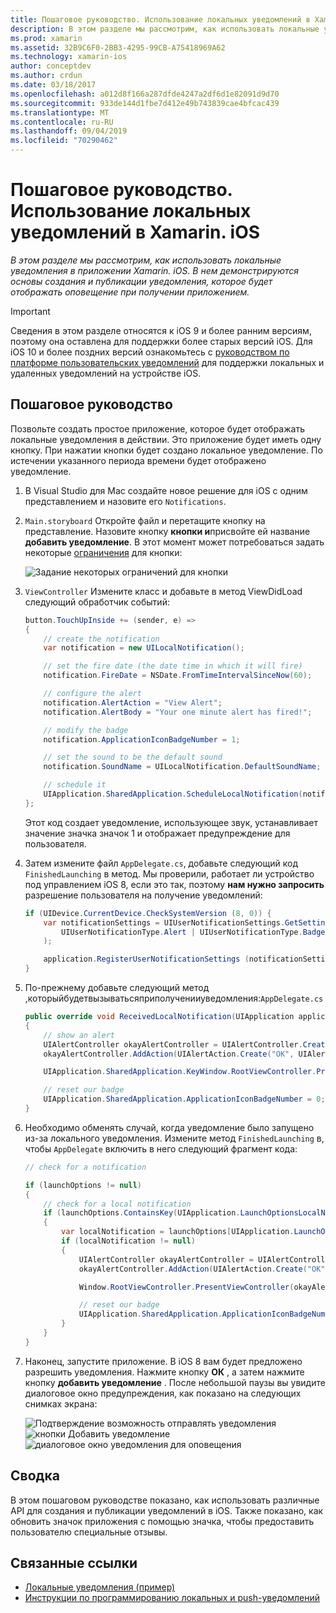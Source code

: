 ```yaml
---
title: Пошаговое руководство. Использование локальных уведомлений в Xamarin. iOS
description: В этом разделе мы рассмотрим, как использовать локальные уведомления в приложении Xamarin. iOS. В нем демонстрируются основы создания и публикации уведомления, которое будет отображать оповещение при получении приложением.
ms.prod: xamarin
ms.assetid: 32B9C6F0-2BB3-4295-99CB-A75418969A62
ms.technology: xamarin-ios
author: conceptdev
ms.author: crdun
ms.date: 03/18/2017
ms.openlocfilehash: a012d8f166a287dfde4247a2df6d1e82091d9d70
ms.sourcegitcommit: 933de144d1fbe7d412e49b743839cae4bfcac439
ms.translationtype: MT
ms.contentlocale: ru-RU
ms.lasthandoff: 09/04/2019
ms.locfileid: "70290462"
---
```

# <a name="walkthrough---using-local-notifications-in-xamarinios"></a>Пошаговое руководство. Использование локальных уведомлений в Xamarin. iOS

_В этом разделе мы рассмотрим, как использовать локальные уведомления в приложении Xamarin. iOS. В нем демонстрируются основы создания и публикации уведомления, которое будет отображать оповещение при получении приложением._

> [!IMPORTANT]
> Сведения в этом разделе относятся к iOS 9 и более ранним версиям, поэтому она оставлена для поддержки более старых версий iOS. Для iOS 10 и более поздних версий ознакомьтесь с [руководством по платформе пользовательских уведомлений](~/ios/platform/user-notifications/index.md) для поддержки локальных и удаленных уведомлений на устройстве iOS.

## <a name="walkthrough"></a>Пошаговое руководство

Позвольте создать простое приложение, которое будет отображать локальные уведомления в действии. Это приложение будет иметь одну кнопку. При нажатии кнопки будет создано локальное уведомление. По истечении указанного периода времени будет отображено уведомление.


1. В Visual Studio для Mac создайте новое решение для iOS с одним представлением и назовите его `Notifications`.
1. `Main.storyboard` Откройте файл и перетащите кнопку на представление. Назовите кнопку **кнопки и**присвойте ей название **добавить уведомление**. В этот момент может потребоваться задать некоторые [ограничения](~/ios/user-interface/designer/designer-auto-layout.md) для кнопки: 

    ![](local-notifications-in-ios-walkthrough-images/image3.png "Задание некоторых ограничений для кнопки")
1. `ViewController` Измените класс и добавьте в метод ViewDidLoad следующий обработчик событий:

    ```csharp
    button.TouchUpInside += (sender, e) =>
    {
        // create the notification
        var notification = new UILocalNotification();

        // set the fire date (the date time in which it will fire)
        notification.FireDate = NSDate.FromTimeIntervalSinceNow(60);

        // configure the alert
        notification.AlertAction = "View Alert";
        notification.AlertBody = "Your one minute alert has fired!";

        // modify the badge
        notification.ApplicationIconBadgeNumber = 1;

        // set the sound to be the default sound
        notification.SoundName = UILocalNotification.DefaultSoundName;

        // schedule it
        UIApplication.SharedApplication.ScheduleLocalNotification(notification);
    };
    ```

    Этот код создает уведомление, использующее звук, устанавливает значение значка значок 1 и отображает предупреждение для пользователя.

1. Затем измените файл `AppDelegate.cs`, добавьте следующий код `FinishedLaunching` в метод. Мы проверили, работает ли устройство под управлением iOS 8, если это так, поэтому **нам нужно запросить** разрешение пользователя на получение уведомлений:

    ```csharp
    if (UIDevice.CurrentDevice.CheckSystemVersion (8, 0)) {
        var notificationSettings = UIUserNotificationSettings.GetSettingsForTypes (
            UIUserNotificationType.Alert | UIUserNotificationType.Badge | UIUserNotificationType.Sound, null
        );

        application.RegisterUserNotificationSettings (notificationSettings);
    }
    ```

1. По-прежнему добавьте следующий метод ,которыйбудетвызыватьсяприполученииуведомления:`AppDelegate.cs`

    ```csharp
    public override void ReceivedLocalNotification(UIApplication application, UILocalNotification notification)
    {
        // show an alert
        UIAlertController okayAlertController = UIAlertController.Create(notification.AlertAction, notification.AlertBody, UIAlertControllerStyle.Alert);
        okayAlertController.AddAction(UIAlertAction.Create("OK", UIAlertActionStyle.Default, null));

        UIApplication.SharedApplication.KeyWindow.RootViewController.PresentViewController(okayAlertController, true, null);

        // reset our badge
        UIApplication.SharedApplication.ApplicationIconBadgeNumber = 0;
    }
    ```

1. Необходимо обменять случай, когда уведомление было запущено из-за локального уведомления. Измените метод `FinishedLaunching` в, чтобы `AppDelegate` включить в него следующий фрагмент кода:


    ```csharp
    // check for a notification

    if (launchOptions != null)
    {
        // check for a local notification
        if (launchOptions.ContainsKey(UIApplication.LaunchOptionsLocalNotificationKey))
        {
            var localNotification = launchOptions[UIApplication.LaunchOptionsLocalNotificationKey] as UILocalNotification;
            if (localNotification != null)
            {
                UIAlertController okayAlertController = UIAlertController.Create(localNotification.AlertAction, localNotification.AlertBody, UIAlertControllerStyle.Alert);
                okayAlertController.AddAction(UIAlertAction.Create("OK", UIAlertActionStyle.Default, null));

                Window.RootViewController.PresentViewController(okayAlertController, true, null);

                // reset our badge
                UIApplication.SharedApplication.ApplicationIconBadgeNumber = 0;
            }
        }
    }
    ```

1. Наконец, запустите приложение. В iOS 8 вам будет предложено разрешить уведомления. Нажмите кнопку **ОК** , а затем нажмите кнопку **добавить уведомление** . После небольшой паузы вы увидите диалоговое окно предупреждения, как показано на следующих снимках экрана:

    ![](local-notifications-in-ios-walkthrough-images/image0.png "Подтверждение возможность отправлять уведомления") ![](local-notifications-in-ios-walkthrough-images/image1.png "кнопки Добавить уведомление") ![](local-notifications-in-ios-walkthrough-images/image2.png "диалоговое окно уведомления для оповещения")

## <a name="summary"></a>Сводка

В этом пошаговом руководстве показано, как использовать различные API для создания и публикации уведомлений в iOS. Также показано, как обновить значок приложения с помощью значка, чтобы предоставить пользователю специальные отзывы.


## <a name="related-links"></a>Связанные ссылки

- [Локальные уведомления (пример)](https://docs.microsoft.com/samples/xamarin/ios-samples/localnotifications)
- [Инструкции по программированию локальных и push-уведомлений](https://developer.apple.com/library/prerelease/content/documentation/NetworkingInternet/Conceptual/RemoteNotificationsPG/)
